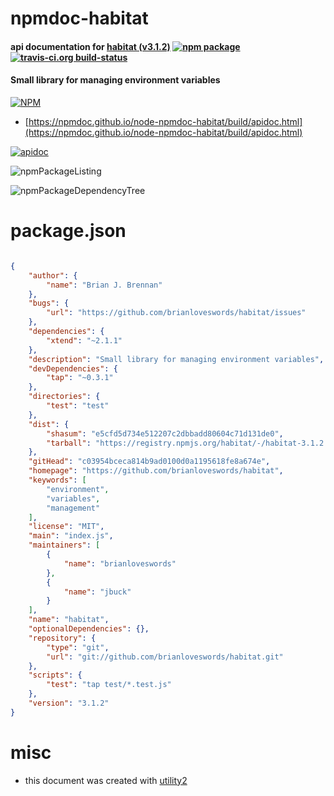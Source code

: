 # npmdoc-habitat

#### api documentation for  [habitat (v3.1.2)](https://github.com/brianloveswords/habitat)  [![npm package](https://img.shields.io/npm/v/npmdoc-habitat.svg?style=flat-square)](https://www.npmjs.org/package/npmdoc-habitat) [![travis-ci.org build-status](https://api.travis-ci.org/npmdoc/node-npmdoc-habitat.svg)](https://travis-ci.org/npmdoc/node-npmdoc-habitat)

#### Small library for managing environment variables

[![NPM](https://nodei.co/npm/habitat.png?downloads=true&downloadRank=true&stars=true)](https://www.npmjs.com/package/habitat)

- [https://npmdoc.github.io/node-npmdoc-habitat/build/apidoc.html](https://npmdoc.github.io/node-npmdoc-habitat/build/apidoc.html)

[![apidoc](https://npmdoc.github.io/node-npmdoc-habitat/build/screenCapture.buildCi.browser.%252Ftmp%252Fbuild%252Fapidoc.html.png)](https://npmdoc.github.io/node-npmdoc-habitat/build/apidoc.html)

![npmPackageListing](https://npmdoc.github.io/node-npmdoc-habitat/build/screenCapture.npmPackageListing.svg)

![npmPackageDependencyTree](https://npmdoc.github.io/node-npmdoc-habitat/build/screenCapture.npmPackageDependencyTree.svg)



# package.json

```json

{
    "author": {
        "name": "Brian J. Brennan"
    },
    "bugs": {
        "url": "https://github.com/brianloveswords/habitat/issues"
    },
    "dependencies": {
        "xtend": "~2.1.1"
    },
    "description": "Small library for managing environment variables",
    "devDependencies": {
        "tap": "~0.3.1"
    },
    "directories": {
        "test": "test"
    },
    "dist": {
        "shasum": "e5cfd5d734e512207c2dbbadd80604c71d131de0",
        "tarball": "https://registry.npmjs.org/habitat/-/habitat-3.1.2.tgz"
    },
    "gitHead": "c03954bceca814b9ad0100d0a1195618fe8a674e",
    "homepage": "https://github.com/brianloveswords/habitat",
    "keywords": [
        "environment",
        "variables",
        "management"
    ],
    "license": "MIT",
    "main": "index.js",
    "maintainers": [
        {
            "name": "brianloveswords"
        },
        {
            "name": "jbuck"
        }
    ],
    "name": "habitat",
    "optionalDependencies": {},
    "repository": {
        "type": "git",
        "url": "git://github.com/brianloveswords/habitat.git"
    },
    "scripts": {
        "test": "tap test/*.test.js"
    },
    "version": "3.1.2"
}
```



# misc
- this document was created with [utility2](https://github.com/kaizhu256/node-utility2)
